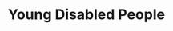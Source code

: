 ---
layout: content
data: disabled
title: Young Disabled People
isHome: true
link: https://figure.nz/search/?query=disabled%20children&ref=yfnz
link-ch: https://figure.nz/search/?query=disabled%20children&ref=yfnz
link-yo: https://figure.nz/search/?query=disabled%20youth&ref=yfnz
---